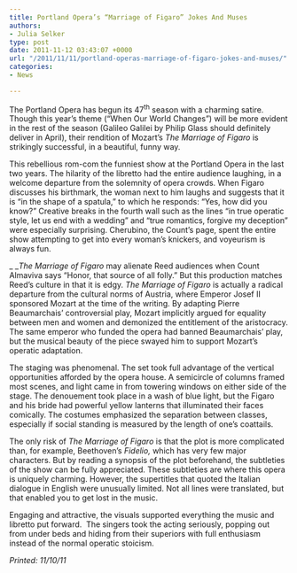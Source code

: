 ```yaml
---
title: Portland Opera’s “Marriage of Figaro” Jokes And Muses
authors:
- Julia Selker
type: post
date: 2011-11-12 03:43:07 +0000
url: "/2011/11/11/portland-operas-marriage-of-figaro-jokes-and-muses/"
categories:
- News

---
```

The Portland Opera has begun its 47<sup>th</sup> season with a charming satire. Though this year’s theme (“When Our World Changes”) will be more evident in the rest of the season (Galileo Galilei by Philip Glass should definitely deliver in April), their rendition of Mozart’s _The Marriage of Figaro_ is strikingly successful, in a beautiful, funny way.

This rebellious rom-com the funniest show at the Portland Opera in the last two years. The hilarity of the libretto had the entire audience laughing, in a welcome departure from the solemnity of opera crowds. When Figaro discusses his birthmark, the woman next to him laughs and suggests that it is “in the shape of a spatula,” to which he responds: “Yes, how did you know?” Creative breaks in the fourth wall such as the lines “in true operatic style, let us end with a wedding” and “true romantics, forgive my deception” were especially surprising. Cherubino, the Count’s page, spent the entire show attempting to get into every woman’s knickers, and voyeurism is always fun.

_ __The Marriage of Figaro_ may alienate Reed audiences when Count Almaviva says “Honor, that source of all folly.” But this production matches Reed’s culture in that it is edgy. _The Marriage of Figaro_ is actually a radical departure from the cultural norms of Austria, where Emperor Josef II sponsored Mozart at the time of the writing. By adapting Pierre Beaumarchais’ controversial play, Mozart implicitly argued for equality between men and women and demonized the entitlement of the aristocracy. The same emperor who funded the opera had banned Beaumarchais’ play, but the musical beauty of the piece swayed him to support Mozart’s operatic adaptation.

The staging was phenomenal. The set took full advantage of the vertical opportunities afforded by the opera house. A semicircle of columns framed most scenes, and light came in from towering windows on either side of the stage. The denouement took place in a wash of blue light, but the Figaro and his bride had powerful yellow lanterns that illuminated their faces comically. The costumes emphasized the separation between classes, especially if social standing is measured by the length of one’s coattails.

The only risk of _The Marriage of Figaro_ is that the plot is more complicated than, for example, Beethoven’s _Fidelio,_ which has very few major characters. But by reading a synopsis of the plot beforehand, the subtleties of the show can be fully appreciated. These subtleties are where this opera is uniquely charming. However, the supertitles that quoted the Italian dialogue in English were unusually limited. Not all lines were translated, but that enabled you to get lost in the music.

Engaging and attractive, the visuals supported everything the music and libretto put forward.  The singers took the acting seriously, popping out from under beds and hiding from their superiors with full enthusiasm instead of the normal operatic stoicism.

_Printed: 11/10/11_